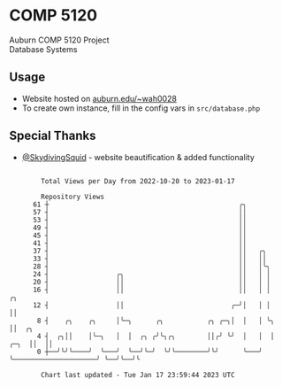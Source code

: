 # COMP 5120
Auburn COMP 5120 Project  
Database Systems

## Usage
- Website hosted on [auburn.edu/~wah0028](https://webhome.auburn.edu/~wah0028/)
- To create own instance, fill in the config vars in `src/database.php`

## Special Thanks
- [@SkydivingSquid](https://github.com/SkydivingSquid) - website beautification & added functionality

```

        Total Views per Day from 2022-10-20 to 2023-01-17

        Repository Views
      61 ┼                                                ╭╮
      57 ┤                                                ││
      53 ┤                                                ││
      49 ┤                                                ││
      45 ┤                                                ││
      41 ┤                                                ││
      37 ┤                                                ││   ╭╮
      33 ┤                                                ││   ││
      28 ┤                                                ││   │╰╮
      24 ┤                 ╭╮                             ││   │ │
      20 ┤                 ││                             ││   │ │
      16 ┤                 ││                             ││   │ │                           ╭╮
      12 ┤                 ││                           ╭─╯│   │ │                           ││
       8 ┤    ╭╮    ╭╮     │╰─╮      ╭╮           ╭╮ ╭─╮│  │   │ ╰╮                          ││  ╭╮
       4 ┤  ╭╮││    │╰─╮   │  │  ╭╮ ╭╯╰╮╭╮        ││╭╯ ╰╯  │   │  │                     ╭─╮  ││  ││
       0 ┼──╯╰╯╰────╯  ╰───╯  ╰──╯╰─╯  ╰╯╰────────╯╰╯      ╰───╯  ╰─────────────────────╯ ╰──╯╰──╯╰

        Chart last updated - Tue Jan 17 23:59:44 2023 UTC
        
```
